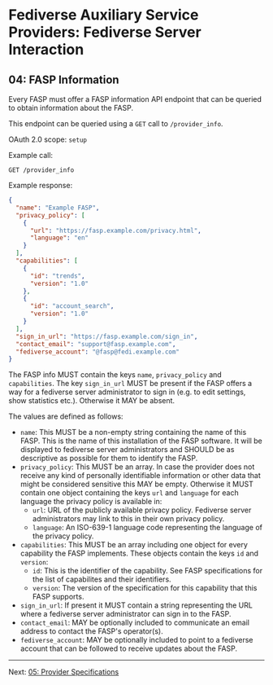 # Fediverse Auxiliary Service Providers: Fediverse Server Interaction

## 04: FASP Information

Every FASP must offer a FASP information API endpoint that can be queried to obtain information about the FASP.

This endpoint can be queried using a `GET` call to `/provider_info`.

OAuth 2.0 scope: `setup`

Example call:

```http
GET /provider_info
```

Example response:

```json
{
  "name": "Example FASP",
  "privacy_policy": [
    {
      "url": "https://fasp.example.com/privacy.html",
      "language": "en"
    }
  ],
  "capabilities": [
    {
      "id": "trends",
      "version": "1.0"
    },
    {
      "id": "account_search",
      "version": "1.0"
    }
  ],
  "sign_in_url": "https://fasp.example.com/sign_in",
  "contact_email": "support@fasp.example.com",
  "fediverse_account": "@fasp@fedi.example.com"
}
```

The FASP info MUST contain the keys `name`, `privacy_policy` and
`capabilities`. The key `sign_in_url` MUST be present if the FASP offers a
way for a fediverse server administrator to sign in (e.g. to edit settings, show
statistics etc.). Otherwise it MAY be absent.

The values are defined as follows:

* `name`: This MUST be a non-empty string containing the name of this FASP.
  This is the name of this installation of the FASP software. It will be
  displayed to fediverse server administrators and SHOULD be as descriptive as possible
  for them to identify the FASP.
* `privacy_policy`: This MUST be an array. In case the provider does not
  receive any kind of personally identifiable information or other data that
  might be considered sensitive this MAY be empty. Otherwise it MUST contain
  one object containing the keys `url` and `language` for each language the
  privacy policy is available in:
    * `url`: URL of the publicly available privacy policy. Fediverse server administrators
      may link to this in their own privacy policy.
    * `language`: An ISO-639-1 language code representing the language of the privacy
      policy.
* `capabilities`: This MUST be an array including one object for every
  capability the FASP implements. These objects contain the keys `id` and
  `version`:
    * `id`: This is the identifier of the capability. See FASP
      specifications for the list of capabilites and their identifiers.
    * `version`: The version of the specification for this capability that this
      FASP supports.
* `sign_in_url`: If present it MUST contain a string representing the URL where
  a fediverse server administrator can sign in to the FASP.
* `contact_email`: MAY be optionally included to communicate an email
  address to contact the FASP's operator(s).
* `fediverse_account`: MAY be optionally included to point to a
  fediverse account that can be followed to receive updates about the
  FASP.

---

Next: [05: Provider Specifications](provider_specifications.md)
